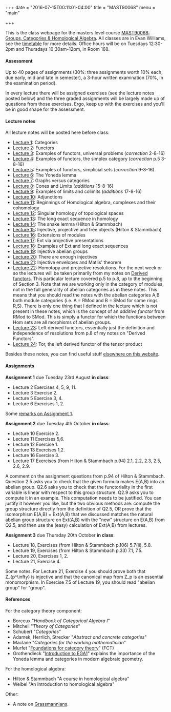 +++
date = "2016-07-15T00:11:01-04:00"
title = "MAST90068"
menu = "main"

+++

This is the class webpage for the masters level course [MAST90068: Groups, Categories & Homological Algebra](https://handbook.unimelb.edu.au/view/2016/MAST90068). All classes are in Evan Williams, see the [timetable](https://sws.unimelb.edu.au/2016/Reports/List.aspx?objects=MAST90068&weeks=1-52&days=1-7&periods=1-56&template=module_by_group_list) for more details. Office hours will be on Tuesdays 12:30-2pm and Thursdays 10:30am-12pm, in Room 168.

#### Assessment

Up to 40 pages of assignments (30%: three assignments worth 10% each, due early, mid and late in semester), a 3-hour written examination (70%, in the examination period). 

In every lecture there will be assigned exercises (see the lecture notes posted below) and the three graded assignments will be largely made up of questions from those exercises. Ergo, keep up with the exercises and you'll be in good shape for the assessment.

#### Lecture notes

All lecture notes will be posted here before class:

* [Lecture 1](http://therisingsea.org/notes/mast90068/lecture1.pdf): Categories
* [Lecture 2](http://therisingsea.org/notes/mast90068/lecture2.pdf): Functors
* [Lecture 3](http://therisingsea.org/notes/mast90068/lecture3.pdf): Examples of functors, universal problems (*correction* 2-8-16)
* [Lecture 4](http://therisingsea.org/notes/mast90068/lecture4.pdf): Examples of functors, the simplex category (*correction* p.5 3-8-16)
* [Lecture 5](http://therisingsea.org/notes/mast90068/lecture5.pdf): Examples of functors, simplicial sets (*correction* 9-8-16)
* [Lecture 6](http://therisingsea.org/notes/mast90068/lecture6.pdf): The Yoneda lemma
* [Lecture 7](http://therisingsea.org/notes/mast90068/lecture7.pdf): Graphs versus categories
* [Lecture 8](http://therisingsea.org/notes/mast90068/lecture8.pdf): Cones and Limits (*additions* 15-8-16)
* [Lecture 9](http://therisingsea.org/notes/mast90068/lecture9.pdf): Examples of limits and colimits (*additions* 17-8-16)
* [Lecture 10](http://therisingsea.org/notes/mast90068/lecture10.pdf): Adjunctions
* [Lecture 11](http://therisingsea.org/notes/mast90068/lecture11.pdf): Beginnings of Homological algebra, complexes and their cohomology
* [Lecture 12](http://therisingsea.org/notes/mast90068/lecture12.pdf): Singular homology of topological spaces
* [Lecture 13](http://therisingsea.org/notes/mast90068/lecture13.pdf): The long exact sequence in homology
* [Lecture 14](http://therisingsea.org/notes/mast90068/lecture14.pdf): The snake lemma (Hilton & Stammbach)
* [Lecture 15](http://therisingsea.org/notes/mast90068/lecture15.pdf): Injective, projective and free objects (Hilton & Stammbach)
* [Lecture 16](http://therisingsea.org/notes/mast90068/lecture16.pdf): Extensions of modules
* [Lecture 17](http://therisingsea.org/notes/mast90068/lecture17.pdf): Ext via projective presentations
* [Lecture 18](http://therisingsea.org/notes/mast90068/lecture18.pdf): Examples of Ext and long exact sequences
* [Lecture 19](http://therisingsea.org/notes/mast90068/lecture19.pdf): Injective abelian groups
* [Lecture 20](http://therisingsea.org/notes/mast90068/lecture20.pdf): There are enough injectives
* [Lecture 21](http://therisingsea.org/notes/mast90068/lecture21.pdf): Injective envelopes and Matlis' theorem
* [Lecture 22](http://therisingsea.org/notes/DerivedFunctors.pdf): Homotopy and projective resolutions. For the next week or so the lectures will be taken primarily from my notes on [Derived functors](http://therisingsea.org/notes/DerivedFunctors.pdf). This particular lecture covered p.5 to p.8, up to the beginning of Section 3. Note that we are working only in the category of modules, not in the full generality of abelian categories as in these notes. This means that you should read the notes with the abelian categories A,B both module categories (i.e. A = RMod and B = SMod for some rings R,S). There is only one thing that I defined in the lecture which is not present in these notes, which is the concept of an *additive functor* from RMod to SMod. This is simply a functor for which the functions between Hom sets are all morphisms of abelian groups.
* [Lecture 23](http://therisingsea.org/notes/DerivedFunctors.pdf): Left derived functors, essentially just the definition and independence of resolutions from p.8 of my notes on "Derived Functors".
* [Lecture 24](http://therisingsea.org/notes/lecture24.pdf): Tor, the left derived functor of the tensor product

Besides these notes, you can find useful stuff [elsewhere on this website](http://therisingsea.org/post/notes/).

#### Assignments

**Assignment 1** due Tuesday 23rd August **in class**:

* Lecture 2 Exercises 4, 5, 9, 11.
* Lecture 3 Exercise 2.
* Lecture 5 Exercise 3, 4.
* Lecture 6 Exercises 1, 2.

Some [remarks on Assignment 1](http://therisingsea.org/notes/mast90068/notes-assignment1.pdf).

**Assignment 2** due Tuesday 4th October **in class**:

* Lecture 10 Exercise 2.
* Lecture 11 Exercises 5,6.
* Lecture 12 Exercise 1.
* Lecture 13 Exercises 1,2.
* Lecture 16 Exercise 3.
* Lecture 17 Exercises (from Hilton & Stammbach p.94) 2.1, 2.2, 2.3, 2.5, 2.6, 2.9.

A comment on the assignment questions from p.94 of Hilton & Stammbach. Question 2.5 asks you to check that the given formula makes E(A,B) into an abelian group. Q2.6 asks you to check that the functoriality in the first variable is linear with respect to this group structure. Q2.9 asks you to compute it in an example. This computation needs to be justified. You can justify it however you like, but the two obvious methods are: compute the group structure directly from the definition of Q2.5, OR prove that the isomorphism E(A,B) = Ext(A,B) that we discussed matches the natural abelian group structure on Ext(A,B) with the "new" structure on E(A,B) from Q2.5, and then use the (easy) calculation of Ext(A,B) from lectures.

**Assignment 3** due Thursday 20th October **in class**:

* Lecture 18, Exercises (from Hilton & Stammbach p.106) 5.7(ii), 5.8.
* Lecture 19, Exercises (from Hilton & Stammbach p.33) 7.1, 7.5.
* Lecture 20, Exercises 1, 2.
* Lecture 21, Exercise 4.

Some notes. For Lecture 21, Exercise 4 you should prove both that Z_{p^\infty} is injective and that the canonical map from Z_p is an essential monomorphism. In Exercise 7.5 of Lecture 19, you should read "abelian group" for "group".

#### References

For the category theory component:

* Borceux "*Handbook of Categorical Algebra I*"
* Mitchell "*Theory of Categories*"
* Schubert "*Categories*"
* Adamek, Herrlich, Strecker "*Abstract and concrete categories*"
* Maclane "*Categories for the working mathematician*"
* Murfet "[Foundations for category theory](http://therisingsea.org/notes/FoundationsForCategoryTheory.pdf)" (FCT)
* Grothendieck "[Introduction to EGA1](http://therisingsea.org/notes/EGA1.pdf)" explains the importance of the Yoneda lemma and categories in modern algebraic geometry.

For the homological algebra:

* Hilton & Stammbach "A course in homological algebra"
* Weibel "An Introduction to homological algebra"

Other:

* A note on [Grassmannians](http://therisingsea.org/notes/Grassmannians.pdf).